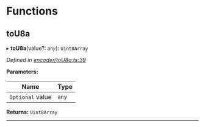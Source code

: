 

# Functions

<a id="tou8a"></a>

##  toU8a

▸ **toU8a**(value?: *`any`*): `Uint8Array`

*Defined in [encoder/toU8a.ts:39](https://github.com/polkadot-js/common/blob/5bd08ca/packages/util-rlp/src/encoder/toU8a.ts#L39)*

**Parameters:**

| Name | Type |
| ------ | ------ |
| `Optional` value | `any` |

**Returns:** `Uint8Array`

___

